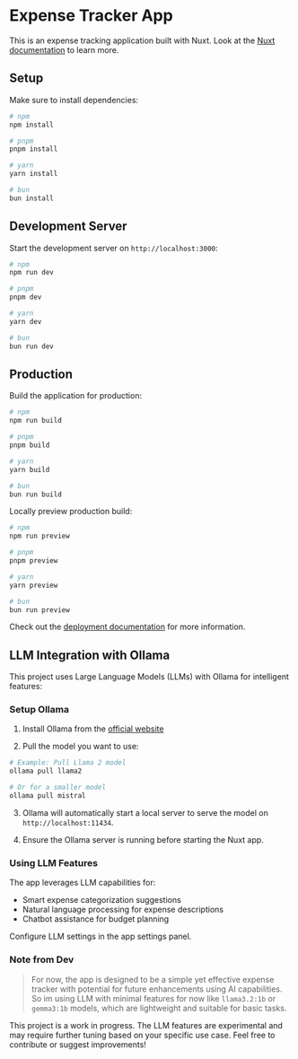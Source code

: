 # Expense Tracker App

This is an expense tracking application built with Nuxt. Look at the [Nuxt documentation](https://nuxt.com/docs/getting-started/introduction) to learn more.

## Setup

Make sure to install dependencies:

```bash
# npm
npm install

# pnpm
pnpm install

# yarn
yarn install

# bun
bun install
```

## Development Server

Start the development server on `http://localhost:3000`:

```bash
# npm
npm run dev

# pnpm
pnpm dev

# yarn
yarn dev

# bun
bun run dev
```

## Production

Build the application for production:

```bash
# npm
npm run build

# pnpm
pnpm build

# yarn
yarn build

# bun
bun run build
```

Locally preview production build:

```bash
# npm
npm run preview

# pnpm
pnpm preview

# yarn
yarn preview

# bun
bun run preview
```

Check out the [deployment documentation](https://nuxt.com/docs/getting-started/deployment) for more information.

## LLM Integration with Ollama

This project uses Large Language Models (LLMs) with Ollama for intelligent features:

### Setup Ollama

1. Install Ollama from the [official website](https://ollama.ai)

2. Pull the model you want to use:

```bash
# Example: Pull Llama 2 model
ollama pull llama2

# Or for a smaller model
ollama pull mistral
```

3. Ollama will automatically start a local server to serve the model on `http://localhost:11434`.

4. Ensure the Ollama server is running before starting the Nuxt app.

### Using LLM Features

The app leverages LLM capabilities for:

- Smart expense categorization suggestions
- Natural language processing for expense descriptions
- Chatbot assistance for budget planning

Configure LLM settings in the app settings panel.

### Note from Dev

>For now, the app is designed to be a simple yet effective expense tracker with potential for future enhancements using AI capabilities.
So im using LLM with minimal features for now like `llama3.2:1b` or `gemma3:1b` models, which are lightweight and suitable for basic tasks.

This project is a work in progress. The LLM features are experimental and may require further tuning based on your specific use case. Feel free to contribute or suggest improvements!

